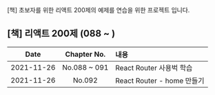 [책] 초보자를 위한 리액트 200제의 예제를 연습을 위한 프로젝트 입니다.

## [책] 리액트 200제 (088 ~ )

|    Date    | Chapter No.  | 내용                       |
| :--------: | :----------: | :------------------------- |
| 2021-11-26 | No.088 ~ 091 | React Router 사용벅 학습   |
| 2021-11-26 |    No.092    | React Router - home 만들기 |
